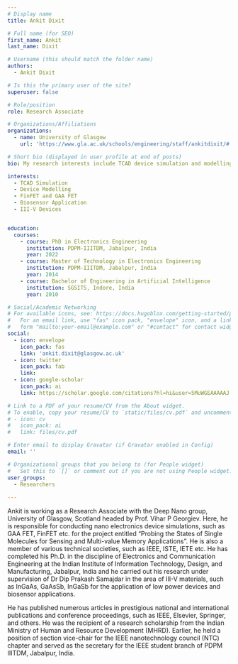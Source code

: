 ```yaml
---
# Display name
title: Ankit Dixit

# Full name (for SEO)
first_name: Ankit
last_name: Dixit

# Username (this should match the folder name)
authors:
  - Ankit Dixit

# Is this the primary user of the site?
superuser: false

# Role/position
role: Research Associate

# Organizations/Affiliations
organizations:
  - name: University of Glasgow
    url: 'https://www.gla.ac.uk/schools/engineering/staff/ankitdixit/#'

# Short bio (displayed in user profile at end of posts)
bio: My research interests include TCAD device simulation and modelling, biosensor application, GAA FET, FinFET, III-V devices.

interests:
  - TCAD Simulation
  - Device Modelling 
  - FinFET and GAA FET
  - Biosensor Application 
  - III-V Devices 


education:
  courses:
    - course: PhD in Electronics Engineering
      institution: PDPM-IIITDM, Jabalpur, India
      year: 2022
    - course: Master of Technology in Electronics Engineering
      institution: PDPM-IIITDM, Jabalpur, India
      year: 2014
    - course: Bachelor of Engineering in Artificial Intelligence
      institution: SGSITS, Indore, India
      year: 2010

# Social/Academic Networking
# For available icons, see: https://docs.hugoblox.com/getting-started/page-builder/#icons
#   For an email link, use "fas" icon pack, "envelope" icon, and a link in the
#   form "mailto:your-email@example.com" or "#contact" for contact widget.
social:
  - icon: envelope
    icon_pack: fas
    link: 'ankit.dixit@glasgow.ac.uk'
  - icon: twitter
    icon_pack: fab
    link: 
  - icon: google-scholar
    icon_pack: ai
    link: https://scholar.google.com/citations?hl=hi&user=5MuWGEAAAAAJ 

# Link to a PDF of your resume/CV from the About widget.
# To enable, copy your resume/CV to `static/files/cv.pdf` and uncomment the lines below.
# - icon: cv
#   icon_pack: ai
#   link: files/cv.pdf

# Enter email to display Gravatar (if Gravatar enabled in Config)
email: ''

# Organizational groups that you belong to (for People widget)
#   Set this to `[]` or comment out if you are not using People widget.
user_groups:
  - Researchers
  
---
```

Ankit is working as a Research Associate with the Deep Nano group, University of Glasgow, Scotland headed by Prof. Vihar P Georgiev. Here, he is responsible for conducting nano electronics device simulations, such as GAA FET, FinFET etc. for the project entitled “Probing the States of Single Molecules for Sensing and Multi-value Memory Applications”. He is also a  member of various technical societies, such as IEEE, ISTE, IETE etc.  He has completed his Ph.D. in the discipline of Electronics and Communication Engineering at the Indian Institute of Information Technology, Design, and Manufacturing,  Jabalpur, India and he carried out his research under  supervision of Dr Dip Prakash Samajdar in the area of III-V materials, such as InGaAs, GaAsSb, InGaSb for the application of low power devices and biosensor applications.

He has published numerous articles in prestigious national and international publications and conference proceedings, such as IEEE, Elsevier, Springer, and others. He was the recipient of a research scholarship from the Indian Ministry of Human and Resource Development (MHRD). Earlier, he held a position of section vice-chair for the IEEE nanotechnology council (NTC) chapter and served as the secretary for the IEEE student branch of PDPM IIITDM, Jabalpur, India.

